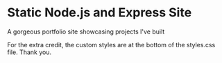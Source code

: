 # Static Node.js and Express Site
 A gorgeous portfolio site showcasing projects I've built

For the extra credit, the custom styles are at the bottom of the styles.css file. Thank you.